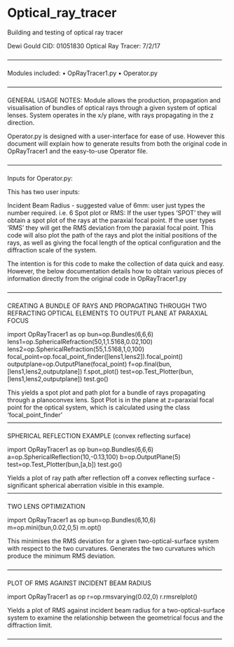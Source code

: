 # Optical_ray_tracer
Building and testing of optical ray tracer 


Dewi Gould
CID: 01051830
Optical Ray Tracer:  7/2/17

———————————————————————————————————

Modules included:
	•	OpRayTracer1.py
	•	Operator.py

———————————————————————————————————

GENERAL USAGE NOTES:
Module allows the production, propagation and visualisation of bundles of optical rays through a given system of optical lenses.
System operates in the x/y plane, with rays propagating in the z direction.

Operator.py is designed with a user-interface for ease of use. However this document will explain how to generate results from both the original code in OpRayTracer1 and the easy-to-use Operator file.

———————————————————————————————————

Inputs for Operator.py:

This has two user inputs:

Incident Beam Radius - suggested value of 6mm: user just types the number required. i.e. 6
Spot plot or RMS: If the user types ‘SPOT’ they will obtain a spot plot of the rays at the paraxial focal point. If the user types ‘RMS’ they will get the RMS deviation from the paraxial focal point.
This code will also plot the path of the rays and plot the initial positions of the rays, as well as giving the focal length of the optical configuration and the diffraction scale of the system.


The intention is for this code to make the collection of data quick and easy. However, the below documentation details how to obtain various pieces of information directly from the original code in OpRayTracer1.py

———————————————————————————————————

CREATING A BUNDLE OF RAYS AND PROPAGATING THROUGH TWO  REFRACTING OPTICAL ELEMENTS TO OUTPUT PLANE AT PARAXIAL FOCUS

import OpRayTracer1 as op
bun=op.Bundles(6,6,6)
lens1=op.SphericalRefraction(50,1,1.5168,0.02,100)
lens2=op.SphericalRefraction(55,1.5168,1,0,100)
focal_point=op.focal_point_finder([lens1,lens2]).focal_point()
outputplane=op.OutputPlane(focal_point)
f=op.final(bun, [lens1,lens2,outputplane])
f.spot_plot()
test=op.Test_Plotter(bun,[lens1,lens2,outputplane])
test.go()

This yields a spot plot and path plot for a bundle of rays propagating through a planoconvex lens.
Spot Plot is in the plane at z=paraxial focal point for the optical system, which is calculated using the class ‘focal_point_finder’
———————————————————————————————————

SPHERICAL REFLECTION EXAMPLE (convex reflecting surface)

import OpRayTracer1 as op
bun=op.Bundles(6,6,6)
a=op.SphericalReflection(10,-0.13,100)
b=op.OutputPlane(5)
test=op.Test_Plotter(bun,[a,b])
test.go()

Yields a plot of ray path after reflection off a convex reflecting surface - significant spherical aberration visible in this example.
———————————————————————————————————

TWO LENS OPTIMIZATION

import OpRayTracer1 as op
bun=op.Bundles(6,10,6)
m=op.mini(bun,0.02,0,5)
m.opt()

This minimises the RMS deviation for a given two-optical-surface system with respect to the two curvatures.
Generates the two curvatures which produce the minimum RMS deviation.

———————————————————————————————————

PLOT OF RMS AGAINST INCIDENT BEAM RADIUS

import OpRayTracer1 as op
r=op.rmsvarying(0.02,0)
r.rmsrelplot()

Yields a plot of RMS against incident beam radius for a two-optical-surface system to examine the relationship between the geometrical focus and the diffraction limit.

———————————————————————————————————
